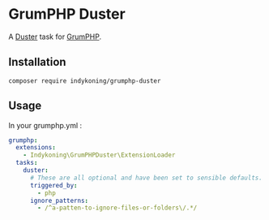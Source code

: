 # GrumPHP Duster

A [Duster](https://github.com/tighten/duster) task for [GrumPHP](https://github.com/phpro/grumphp).

## Installation

	composer require indykoning/grumphp-duster

## Usage

In your grumphp.yml : 

```yaml
grumphp:
  extensions:
    - Indykoning\GrumPHPDuster\ExtensionLoader
  tasks:
    duster:
      # These are all optional and have been set to sensible defaults.
      triggered_by:
        - php
      ignore_patterns:
        - /^a-patten-to-ignore-files-or-folders\/.*/
```
